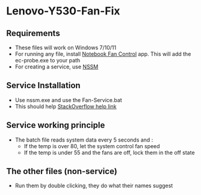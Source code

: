 # Lenovo-Y530-Fan-Fix

## Requirements
 - These files will work on Windows 7/10/11
 - For running any file, install [Notebook Fan Control](https://github.com/hirschmann/nbfc/releases/download/1.6.3/NoteBookFanControl.1.6.3.setup.exe) app. This will add the ec-probe.exe to your path
 - For creating a service, use [NSSM](http://nssm.cc/download)

## Service Installation
 - Use nssm.exe and use the Fan-Service.bat
 - This should help [StackOverflow help link](https://stackoverflow.com/questions/415409/run-batch-file-as-a-windows-service?rq=1)
## Service working principle
  - The batch file reads system data every 5 seconds and :
    - If the temp is over 80, let the system control fan speed
    - If the temp is under 55 and the fans are off, lock them in the off state
  
## The other files (non-service)
 - Run them by double clicking, they do what their names suggest
